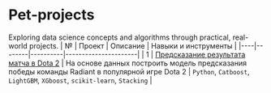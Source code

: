 # Pet-projects
Exploring data science concepts and algorithms through practical, real-world projects.
| №  | Проект | Описание | Навыки и инструменты |
|----|--------|----------|----------------------|
| 1  | [Предсказание результата матча в Dota 2](https://github.com/YusufNalgiev/Pet-Projects/tree/main/Dota_2_prediction) | На основе данных построить модель предсказания победы команды Radiant в популярной игре Dota 2 | `Python`, `Catboost`, `LightGBM`, `XGboost`, `scikit-learn`, `Stacking` |
